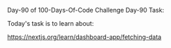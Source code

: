 Day-90 of 100-Days-Of-Code Challenge
Day-90 Task:

Today's task is to learn about:

https://nextjs.org/learn/dashboard-app/fetching-data
